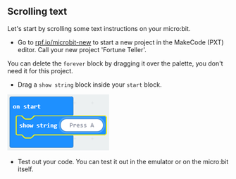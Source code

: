 ## Scrolling text

Let's start by scrolling some text instructions on your micro:bit.



+ Go to <a href="https://rpf.io/microbit-new" target="_blank">rpf.io/microbit-new</a> to start a new project in the MakeCode (PXT) editor. Call your new project 'Fortune Teller'.

You can delete the `forever` block by dragging it over the palette, you don't need it for this project.

+ Drag a `show string` block inside your `start` block.

![screenshot](images/fortune-press-a.png)

+ Test out your code. You can test it out in the emulator or on the micro:bit itself.

